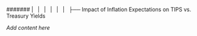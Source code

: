 ####### |   |   |   |   |   |   ├── Impact of Inflation Expectations on TIPS vs. Treasury Yields

*Add content here*